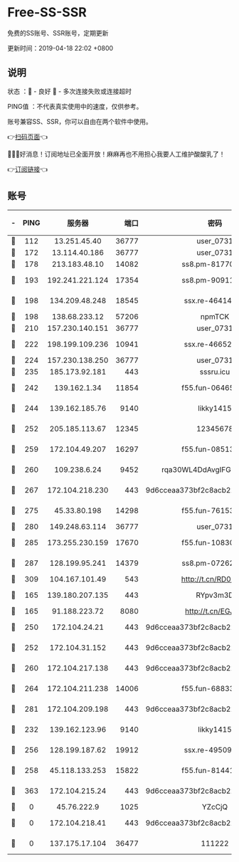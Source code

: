 # Free-SS-SSR

免费的SS账号、SSR账号，定期更新

更新时间：2019-04-18 22:02 +0800

## 说明

状态     ：🙂 - 良好 🙁 - 多次连接失败或连接超时

PING值   ：不代表真实使用中的速度，仅供参考。

账号兼容SS、SSR，你可以自由在两个软件中使用。

👉[扫码页面](https://liesauer.github.io/Free-SS-SSR/)👈

🎉🎉🎉好消息！订阅地址已全面开放！麻麻再也不用担心我要人工维护酸酸乳了！

👉[订阅链接](https://www.liesauer.net/yogurt/subscribe?ACCESS_TOKEN=DAYxR3mMaZAsaqUb)👈

## 账号

|-|PING|服务器|端口|密码|加密方式|区域|
|:----:|:----:|:-----:|-----:|:----:|:----:|:----:|
|🙂|112|13.251.45.40|36777|user_0731|chacha20|SG|
|🙂|172|13.114.40.186|36777|user_0731|chacha20|JP|
|🙂|178|213.183.48.10|14082|ss8.pm-81770176|rc4-md5|RU|
|🙂|193|192.241.221.124|17354|ss8.pm-90911849|aes-256-cfb|US|
|🙂|198|134.209.48.248|18545|ssx.re-46414976|aes-256-cfb|US|
|🙂|198|138.68.233.12|57206|npmTCK|rc4-md5|US|
|🙂|210|157.230.140.151|36777|user_0731|chacha20|US|
|🙂|222|198.199.109.236|10941|ssx.re-46652544|aes-256-cfb|US|
|🙂|224|157.230.138.250|36777|user_0731|chacha20|US|
|🙂|235|185.173.92.181|443|sssru.icu|rc4-md5|RU|
|🙂|242|139.162.1.34|11854|f55.fun-06465313|aes-256-cfb|SG|
|🙂|244|139.162.185.76|9140|likky1415|aes-256-cfb|DE|
|🙂|252|205.185.113.67|12345|12345678|aes-256-cfb|US|
|🙂|259|172.104.49.207|16297|f55.fun-08513752|aes-256-cfb|SG|
|🙂|260|109.238.6.24|9452|rqa30WL4DdAvgIFG6Fs3znzTa|aes-256-cfb|FR|
|🙂|267|172.104.218.230|443|9d6cceaa373bf2c8acb22e60b6a58be6|aes-256-cfb|US|
|🙂|275|45.33.80.198|14298|f55.fun-76153694|aes-256-cfb|US|
|🙂|280|149.248.63.114|36777|user_0731|chacha20|CA|
|🙂|285|173.255.230.159|17670|f55.fun-10830898|aes-256-cfb|US|
|🙂|287|128.199.95.241|14379|ss8.pm-07262582|aes-256-cfb|SG|
|🙂|309|104.167.101.49|543|http://t.cn/RD0D7sx|rc4-md5|CA|
|🙂|165|139.180.207.135|443|RYpv3m3D|aes-256-cfb|JP|
|🙂|165|91.188.223.72|8080|http://t.cn/EGJIyrl|rc4-md5|RU|
|🙂|250|172.104.24.21|443|9d6cceaa373bf2c8acb22e60b6a58be6|aes-256-cfb|US|
|🙂|252|172.104.31.152|443|9d6cceaa373bf2c8acb22e60b6a58be6|aes-256-cfb|US|
|🙂|260|172.104.217.138|443|9d6cceaa373bf2c8acb22e60b6a58be6|aes-256-cfb|US|
|🙂|264|172.104.211.238|14006|f55.fun-68833628|aes-256-cfb|US|
|🙂|281|172.104.209.198|443|9d6cceaa373bf2c8acb22e60b6a58be6|aes-256-cfb|US|
|🙁|232|139.162.123.96|9140|likky1415|aes-256-cfb|JP|
|🙁|256|128.199.187.62|19912|ssx.re-49509781|aes-256-cfb|SG|
|🙁|258|45.118.133.253|15822|f55.fun-81441070|aes-256-cfb|SG|
|🙁|363|172.104.215.24|443|9d6cceaa373bf2c8acb22e60b6a58be6|aes-256-cfb|US|
|🙁|0|45.76.222.9|1025|YZcCjQ|rc4-md5|JP|
|🙁|0|172.104.218.41|443|9d6cceaa373bf2c8acb22e60b6a58be6|aes-256-cfb|US|
|🙁|0|137.175.17.104|36477|111222|aes-256-cfb|US|
